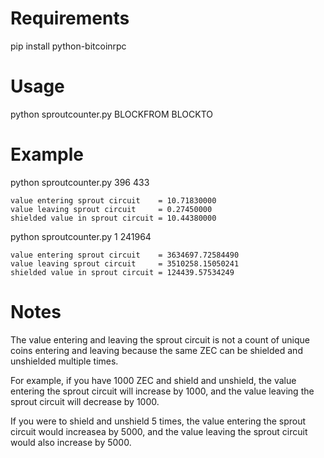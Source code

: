 # Requirements

pip install python-bitcoinrpc

# Usage

python sproutcounter.py BLOCKFROM BLOCKTO

# Example

python sproutcounter.py 396 433

    value entering sprout circuit    = 10.71830000
    value leaving sprout circuit     = 0.27450000
    shielded value in sprout circuit = 10.44380000

python sproutcounter.py 1 241964

    value entering sprout circuit    = 3634697.72584490
    value leaving sprout circuit     = 3510258.15050241
    shielded value in sprout circuit = 124439.57534249

# Notes

The value entering and leaving the sprout circuit is not a count of
unique coins entering and leaving because the same ZEC can be
shielded and unshielded multiple times.

For example, if you have 1000 ZEC and shield and unshield, the value
entering the sprout circuit will increase by 1000, and the value
leaving the sprout circuit will decrease by 1000.

If you were to shield and unshield 5 times, the value entering the
sprout circuit would increasea by 5000, and the value leaving the
sprout circuit would also increase by 5000.


